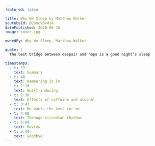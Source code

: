 ```yaml
---
featured: false

title: Why We Sleep by Matthew Walker
youtubeId: BDhnc96v4j4
datePublished: 2020-06-30
image: cover.jpg

ownedBy: Why We Sleep, Matthew Walker

quote: |
  The best bridge between despair and hope is a good night’s sleep

timestamps:
  - t: 13
    text: Summary
  - t: 40
    text: Hammering it in
  - t: 1:18
    text: Guilt-inducing
  - t: 2:30
    text: Effects of caffeine and alcohol
  - t: 3:47
    text: He wants the best for me
  - t: 4:08
    text: Teenage circadian rhythms
  - t: 5:04
    text: Review
  - t: 5:40
    text: Goodbye
---
```

